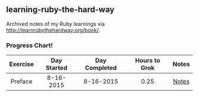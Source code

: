 ## learning-ruby-the-hard-way
Archived notes of my Ruby learnings via http://learnrubythehardway.org/book/.

### Progress Chart!
| Exercise  | Day Started | Day Completed | Hours to Grok | Notes |
|:---------:|:-----------:|:-------------:|:-------------:|:-----:|
| Preface   | 8-16-2015   | 8-16-2015     | 0.25          | [Notes](https://github.com/RolandBurrows/learning-ruby-the-hard-way/tree/master/Exercise%20000%20-%20Preface) |
